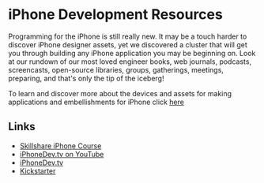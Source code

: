 iPhone Development Resources
======
Programming for the iPhone is still really new. It may be a touch harder to discover iPhone designer assets, yet we discovered a cluster that will get you through building any iPhone application you may be beginning on. Look at our rundown of our most loved engineer books, web journals, podcasts, screencasts, open-source libraries, groups, gatherings, meetings, preparing, and that's only the tip of the iceberg!

To learn and discover more about the devices and assets for making applications and embellishments for iPhone click <a href="https://write-right.net/">here</a>

Links
-----
* [Skillshare iPhone Course](http://skl.sh/11kA0im)
* [iPhoneDev.tv on YouTube](http://YouTube.com/iPhoneDevTV)
* [iPhoneDev.tv](http://iPhoneDev.tv)
* [Kickstarter](http://www.kickstarter.com/projects/213814992/how-to-program-iphone-apps-from-scratch)
